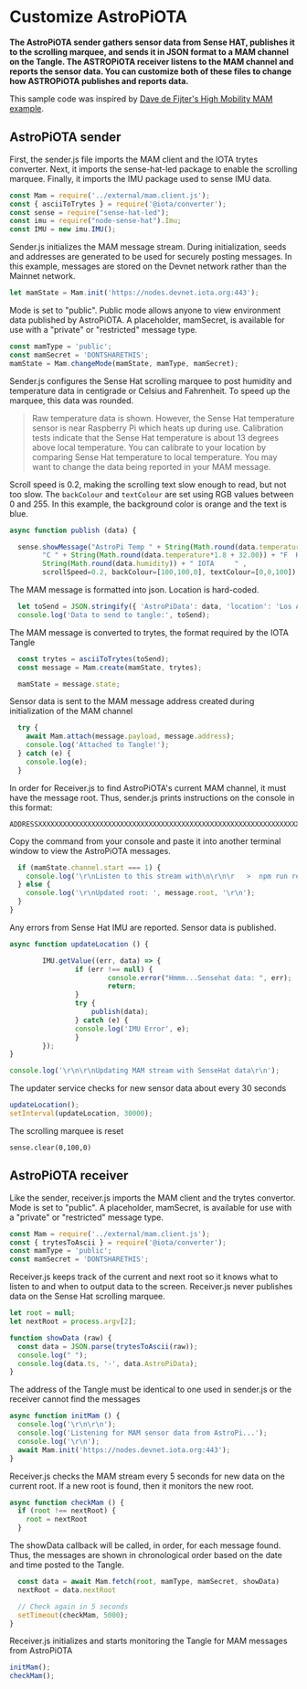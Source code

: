# Customize AstroPiOTA

**The AstroPiOTA sender gathers sensor data from Sense HAT, publishes it to the scrolling marquee, and sends it in JSON format to a MAM channel on the Tangle. The ASTROPiOTA receiver listens to the MAM channel and reports the sensor data. You can customize both of these files to change how ASTROPiOTA publishes and reports data.**

This sample code was inspired by [Dave de Fijter's High Mobility MAM example](https://github.com/iotaledger/high-mobility-blueprints/tree/master/mam).

## AstroPiOTA sender

First, the sender.js file imports the MAM client and the IOTA trytes converter.  Next, it imports the sense-hat-led package to enable the scrolling marquee.  Finally, it imports the IMU package used to sense IMU data.

```javascript
const Mam = require('../external/mam.client.js');
const { asciiToTrytes } = require('@iota/converter');
const sense = require("sense-hat-led");
const imu = require("node-sense-hat").Imu;
const IMU = new imu.IMU();
```

Sender.js initializes the MAM message stream.  During initialization, seeds and addresses are generated to be used for securely posting messages.  In this example, messages are stored on the Devnet network rather than the Mainnet network.  

```javascript
let mamState = Mam.init('https://nodes.devnet.iota.org:443');
```

Mode is set to "public".  Public mode allows anyone to view environment data published by AstroPiOTA.   A placeholder, mamSecret, is available for use with a "private" or "restricted" message type.

```javascript
const mamType = 'public';
const mamSecret = 'DONTSHARETHIS';
mamState = Mam.changeMode(mamState, mamType, mamSecret);
```

Sender.js configures the Sense Hat scrolling marquee to post humidity and temperature data in centigrade or Celsius and Fahrenheit.  To speed up the marquee, this data was rounded.  

> Raw temperature data is shown.  However, the Sense Hat temperature sensor is near Raspberry Pi which heats up during use.  Calibration tests indicate that the Sense Hat temperature is about 13 degrees above local temperature.  You can calibrate to your location by comparing Sense Hat temperature to local temperature.  You may want to change the data being reported in your MAM message. 

Scroll speed is 0.2, making the scrolling text slow enough to read, but not too slow.  The `backColour` and `textColour` are set using RGB values between 0 and 255.  In this example, the background color is orange and the text is blue.

```javascript
async function publish (data) {

  sense.showMessage("AstroPi Temp " + String(Math.round(data.temperature)) +
        "C " + String(Math.round(data.temperature*1.8 + 32.00)) + "F  Humidity "                                                                                         +
        String(Math.round(data.humidity)) + " IOTA     " ,
        scrollSpeed=0.2, backColour=[100,100,0], textColour=[0,0,100]);
```

The MAM message is formatted into json.  Location is hard-coded.

```javascript
  let toSend = JSON.stringify({ 'AstroPiData': data, 'location': 'Los Angeles,CA                                                                                        ,USA' });
  console.log('Data to send to tangle:', toSend);
```

The MAM message is converted to trytes, the format required by the IOTA Tangle

```javascript
  const trytes = asciiToTrytes(toSend);
  const message = Mam.create(mamState, trytes);

  mamState = message.state;
```

Sensor data is sent to the MAM message address created during initialization of the MAM channel

```javascript
  try {
    await Mam.attach(message.payload, message.address);
    console.log('Attached to Tangle!');
  } catch (e) {
    console.log(e);
  }
```
In order for Receiver.js to find AstroPiOTA's current MAM channel, it must have the message root.  Thus, sender.js prints instructions on the console in this format:  

```
ADDRESSXXXXXXXXXXXXXXXXXXXXXXXXXXXXXXXXXXXXXXXXXXXXXXXXXXXXXXXXXXXXXXXXXXXXXXXXXX
```

Copy the command from your console and paste it into another terminal window to view the AstroPiOTA messages.

```javascript
  if (mamState.channel.start === 1) {
    console.log('\r\nListen to this stream with\n\r\n\r   >  npm run receiver',                                                                                         message.root, '\r\n\r\n');
  } else {
    console.log('\r\nUpdated root: ', message.root, '\r\n');
  }
}
```

Any errors from Sense Hat IMU are reported.  Sensor data is published.

```javascript
async function updateLocation () {

        IMU.getValue((err, data) => {
                if (err !== null) {
                        console.error("Hmmm...Sensehat data: ", err);
                        return;
                }
                try {
                    publish(data);
                } catch (e) {
                console.log('IMU Error', e);
                }
        });
}

console.log('\r\n\r\nUpdating MAM stream with SenseHat data\r\n');
```

The updater service checks for new sensor data about every 30 seconds

```javascript
updateLocation();
setInterval(updateLocation, 30000);
```

The scrolling marquee is reset

```
sense.clear(0,100,0)
```


## AstroPiOTA receiver

Like the sender, receiver.js imports the MAM client and the trytes convertor.  Mode is set to "public".  A placeholder, mamSecret, is available for use with a "private" or "restricted" message type.

```javascript
const Mam = require('../external/mam.client.js');
const { trytesToAscii } = require('@iota/converter');
const mamType = 'public';
const mamSecret = 'DONTSHARETHIS';
```

Receiver.js keeps track of the current and next root so it knows what to listen to and when to output data to the screen.  Receiver.js never publishes data on the Sense Hat scrolling marquee.

```javascript
let root = null;
let nextRoot = process.argv[2];

function showData (raw) {
  const data = JSON.parse(trytesToAscii(raw));
  console.log(" ");
  console.log(data.ts, '-', data.AstroPiData);
}
```

The address of the Tangle must be identical to one used in sender.js or the receiver cannot find the messages

``` javascript
async function initMam () {
  console.log('\r\n\r\n');
  console.log('Listening for MAM sensor data from AstroPi...');
  console.log('\r\n');
  await Mam.init('https://nodes.devnet.iota.org:443');
}
```

Receiver.js checks the MAM stream every 5 seconds for new data on the current root.  If a new root is found, then it monitors the new root.

```javascript
async function checkMam () {
  if (root !== nextRoot) {
    root = nextRoot
  }
```

The showData callback will be called, in order, for each message found.  Thus, the messages are shown in chronological order based on the date and time posted to the Tangle.

```javascript
  const data = await Mam.fetch(root, mamType, mamSecret, showData)
  nextRoot = data.nextRoot

  // Check again in 5 seconds
  setTimeout(checkMam, 5000);
}
```

Receiver.js initializes and starts monitoring the Tangle for MAM messages from AstroPiOTA

```javascript
initMam();
checkMam();

